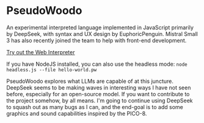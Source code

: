 # PseudoWoodo
An experimental interpreted language implemented in JavaScript primarily by DeepSeek, with syntax and UX design by EuphoricPenguin. Mistral Small 3 has also recently joined the team to help with front-end development.

[Try out the Web Interpreter](https://euphoricpenguin.github.io/PseudoWoodo/)

If you have NodeJS installed, you can also use the headless mode:
`node headless.js --file hello-world.pw`

PseudoWoodo explores what LLMs are capable of at this juncture. DeepSeek seems to be making waves in interesting ways I have not seen before, especially for an open-source model. If you want to contribute to the project somehow, by all means. I'm going to continue using DeepSeek to squash out as many bugs as I can, and the end-goal is to add some graphics and sound capabilities inspired by the PICO-8.
